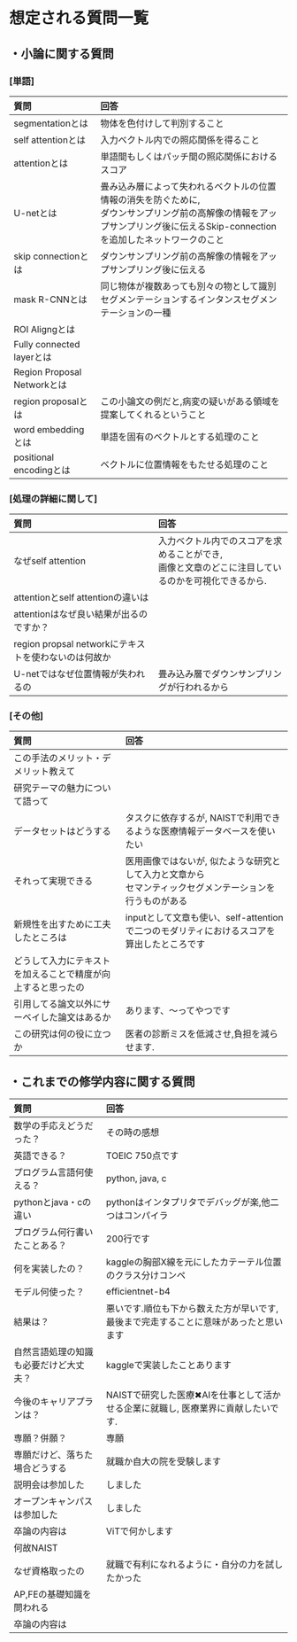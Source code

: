 # 想定される質問一覧
## ・小論に関する質問
### [単語]
| 質問 | 回答 |
| :---- | :---- |
| segmentationとは | 物体を色付けして判別すること |
| self attentionとは | 入力ベクトル内での照応関係を得ること |
| attentionとは | 単語間もしくはパッチ間の照応関係におけるスコア |
| U-netとは | 畳み込み層によって失われるベクトルの位置情報の消失を防ぐために,<br>ダウンサンプリング前の高解像の情報をアップサンプリング後に伝えるSkip-connectionを追加したネットワークのこと |
| skip connectionとは | ダウンサンプリング前の高解像の情報をアップサンプリング後に伝える |
| mask R-CNNとは | 同じ物体が複数あっても別々の物として識別セグメンテーションするインタンスセグメンテーションの一種 |
| ROI Aligngとは |  |
| Fully connected layerとは |  |
| Region Proposal Networkとは |  |
| region proposalとは | この小論文の例だと,病変の疑いがある領域を提案してくれるということ |
| word embeddingとは | 単語を固有のベクトルとする処理のこと |
| positional encodingとは | ベクトルに位置情報をもたせる処理のこと |

### [処理の詳細に関して]
| 質問 | 回答 |
| :---- | :---- |
| なぜself attention | 入力ベクトル内でのスコアを求めることができ, <br>画像と文章のどこに注目しているのかを可視化できるから. |
| attentionとself attentionの違いは |  |
| attentionはなぜ良い結果が出るのですか？ |  |
| region propsal networkにテキストを使わないのは何故か |  |
| U-netではなぜ位置情報が失われるの | 畳み込み層でダウンサンプリングが行われるから |

### [その他]
| 質問 | 回答 |
| :---- | :---- |
| この手法のメリット・デメリット教えて |  |
| 研究テーマの魅力について語って |  |
| データセットはどうする | タスクに依存するが, NAISTで利用できるような医療情報データベースを使いたい |
| それって実現できる | 医用画像ではないが, 似たような研究として入力と文章から<br>セマンティックセグメンテーションを行うものがある |
| 新規性を出すために工夫したところは | inputとして文章も使い、self-attentionで二つのモダリティにおけるスコアを算出したところです |
| どうして入力にテキストを加えることで精度が向上すると思ったの |  |
| 引用してる論文以外にサーベイした論文はあるか | あります、〜ってやつです |
| この研究は何の役に立つか | 医者の診断ミスを低減させ,負担を減らせます. |

## ・これまでの修学内容に関する質問
| 質問 | 回答 |
| :---- | :---- |
| 数学の手応えどうだった？ | その時の感想 |
| 英語できる？ | TOEIC 750点です |
| プログラム言語何使える？ | python, java, c |
| pythonとjava・cの違い | pythonはインタプリタでデバッグが楽,他二つはコンパイラ |
| プログラム何行書いたことある？ | 200行です |
| 何を実装したの？ | kaggleの胸部X線を元にしたカテーテル位置のクラス分けコンペ |
| モデル何使った？ | efficientnet-b4 |
| 結果は？| 悪いです.順位も下から数えた方が早いです, 最後まで完走することに意味があったと思います |
| 自然言語処理の知識も必要だけど大丈夫？ | kaggleで実装したことあります |
| 今後のキャリアプランは？ | NAISTで研究した医療✖︎AIを仕事として活かせる企業に就職し, 医療業界に貢献したいです. |
| 専願？併願？ | 専願 |
| 専願だけど、落ちた場合どうする | 就職か自大の院を受験します |
| 説明会は参加した | しました |
| オープンキャンパスは参加した | しました |
| 卒論の内容は | ViTで何かします |
| 何故NAIST |  |
| なぜ資格取ったの | 就職で有利になれるように・自分の力を試したかった |
| AP,FEの基礎知識を問われる |  |
| 卒論の内容は |  |
